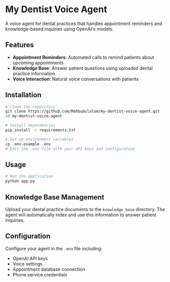 # My Dentist Voice Agent

A voice agent for dental practices that handles appointment reminders and knowledge-based inquiries using OpenAI's models.

## Features

- **Appointment Reminders**: Automated calls to remind patients about upcoming appointments
- **Knowledge Base**: Answer patient questions using uploaded dental practice information
- **Voice Interaction**: Natural voice conversations with patients

## Installation

```bash
# Clone the repository
git clone https://github.com/Mahbubulalom/my-dentist-voice-agent.git
cd my-dentist-voice-agent

# Install dependencies
pip install -r requirements.txt

# Set up environment variables
cp .env.example .env
# Edit the .env file with your API keys and configuration
```

## Usage

```bash
# Run the application
python app.py
```

## Knowledge Base Management

Upload your dental practice documents to the `knowledge_base` directory. The agent will automatically index and use this information to answer patient inquiries.

## Configuration

Configure your agent in the `.env` file including:
- OpenAI API keys
- Voice settings
- Appointment database connection
- Phone service credentials
